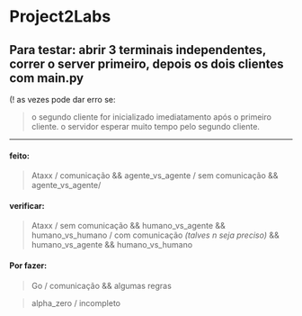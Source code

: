 # Project2Labs
## Para testar:  abrir 3 terminais independentes, correr o server primeiro, depois os dois clientes com main.py
(! as vezes pode dar erro se:
>o segundo cliente for inicializado imediatamento após o primeiro cliente.
>o servidor esperar muito tempo pelo segundo cliente.
---
#### feito:
> Ataxx / comunicação && agente_vs_agente / sem comunicação && agente_vs_agente/
#### verificar:
> Ataxx / sem comunicação && humano_vs_agente && humano_vs_humano / com comunicação *(talves n seja preciso)* && humano_vs_agente && humano_vs_humano

#### Por fazer:
> Go / comunicação && algumas regras

> alpha_zero / incompleto
